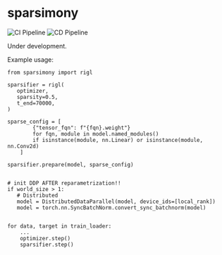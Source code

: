 # sparsimony

![CI Pipeline](https://github.com/mklasby/sparsimony/actions/workflows/ci.yaml/badge.svg)
![CD Pipeline](https://github.com/mklasby/sparsimony/actions/workflows/cd.yaml/badge.svg)

Under development.

Example usage:

```
from sparsimony import rigl

sparsifier = rigl(
   optimizer,
   sparsity=0.5,
   t_end=70000,
)

sparse_config = [
        {"tensor_fqn": f"{fqn}.weight"}
        for fqn, module in model.named_modules()
        if isinstance(module, nn.Linear) or isinstance(module, nn.Conv2d)
    ]

sparsifier.prepare(model, sparse_config)


# init DDP AFTER reparametrization!!
if world_size > 1:
   # Distributed
   model = DistributedDataParallel(model, device_ids=[local_rank])
   model = torch.nn.SyncBatchNorm.convert_sync_batchnorm(model)


for data, target in train_loader:
    ...
    optimizer.step()
    sparsifier.step()
```

<!-- ## pytorch-poetry-hydra-template
This *opinionated* template is intended to accelerate your deep learning research.
The full stack includes:
* Python >= 3.10
* CUDA >= 12.1
* pytorch >= 2.2.1
* hydra >= 1.3.2
* poetry >= 1.8.1
* wandb >= 0.16.3

## Getting started
Steps to initialize your project:
1. Create your project repo using this template
2. `cd` into the project working directory and run `python ./scripts/init_proj.py`
3. Respond to prompts from CLI. Your responses will be customize the template to your information and project specifics. You will be prompted to provide the following information:
   1. \<\<name\>\>: Name for git config
   2. \<\<email\>\>: Email for git config and/or slurm begin/end/fail notices
   3. \<\<drac-account\>\>: Digital Research Alliance of Canada compute account (def-xxxx). Typically your PI's account. 
   4. \<\<working-dir\>\>: Full path to working directory. Will be used in local as well as docker containers. 
   5. \<\<project-name\>\>: Name of project and python package
   6. \<\<repo-url\>\>: The URL of the project on github (www.github.com/`<user>`/`<repo-name>`)
   7. \<\<wandb-project\>\>: Weights and bias' project name
   8. \<\<wandb-entity\>\>: Weights and bias' entity name
   9. \<\<wandb-api-key\>\>: Weights and bias' API key. NOTE: This information is stored only in `.env` which is not tracked using `git`
4. Create your working environment using `venv` OR `docker`:
   1. `venv`: Simply run the following:
      ```bash
      python3 -m venv .venv
      source .venv/bin/activate
      pip3 install --upgrade pip
      pip3 install poetry==${poetry-version}
      poetry install -vvv
      git submodule init && git submodule update
      pre-commit install
      ```
   2. `docker`:
      1. vscode:
         1. Populate `customizations.mounts` for any data that you want mounted to dev container
         2. Run `Dev Containers: Reopen in container` in vscode
      2. CLI: run the following:
      ```bash
      docker build --file ./Dockerfile.dev -t ${your-tag-name} --shm-size=16gb .
      docker create --env-file .env --gpus all -i -t --name ${your-container-name} ${your-tag-name}:latest
      docker start -itd --env-file ./.env --mount source=${path-to-scratch},target=\scratch,type=bind \
        --gpus all --shm-size 16G  ${your-container-name}
      ```

## Repository Structure
* `.devcontainer`: Contains .json file for using vscode's devcontainer functionality
* `.github`: CI/CD pipeline definitions
* `.vscode`: vscode settings to play nice with our dev environment including integration with `black` and `flake8`
* `artifacts`: Store your model outputs, logs, and other artifacts generated during training here
* `configs`: hydra configs for reproducible and extensible experimentation. Config groups match structured of python package subdirectories to help users quickly find configs as required. Groups can be extended with multiple configurations and selected using `config.yaml` defaults list. `configs/sweep` is intended for `wandb` sweep configurations and is not used by `hydra`.
* `data`: small datasets such as MNIST and CIFAR-10 can go here. Larger datasets are assumed to be stored outside the project directory such as `/scratch` and mounted to docker containers. 
* `notebooks`: Jupyter notebooks and some suggested style files for nice `matplotlib` plots. Also includes `main.ipynb` which is intended to be synced with `main.py` for easy debugging and hacking of main script. Consider using `jupytext` to sync `.py` files to github rather than `.ipynb`. Note that the `main.ipynb` file can be regenerated anytime by running `./scripts/generate_main_notebook.sh`.
* `scripts`: Various helper scripts for building your project on a new host or on Digital Alliance of Canada nodes. Also includes utilities for downloading `wandb` run tables and `imagenet`. You will also find `init_proj.py` here which is the starter script for initializing the template. 
* `src`: Source files for your project. It is expected that at least one python package will be created in ./src/\<\<package-name\>\>. However, you can have as many packages as you like. Simply add any other packages to `pyproject.toml::packages`
* `tests`: Unit tests using `pytest`. Predefined tags include `slow`, `integration`, and `dist` to help limit your CI/CD to applicable tests.
* `third-party`: Third party dependencies managed with `git submodule`

## Docker
The base image is NVIDIA's `nvcr.io/nvidia/pytorch:24.02-py3` image. We overwrite the container's python install using the user defined dependencies. In some cases, creating a `venv` *inside* the dev/prod images may be preferred (multi-stage builds, isolation of host python, long CI/CD, etc.). See commented out lins in `Dockerfile.dev` for an illustrative example of how to setup .venv in the containers. It may be worth noting that since we are binding the host working directory to the dev container, the `venv` will be created in `~/<your-user-name>/build/` rather than the project working dir. 

## Digital Research Alliance of Canada Considerations
DRAC pre-builds many python packages into wheels that are stored in a local wheelhouse. It is best practice to use these wheels rather than use package distributions from PyPI. Therefore, consider pinning dependencies in `pyproject.toml` to match the pre-built wheels avaialble from DRAC. You can search the pre-built wheels with `avail_wheels` command on DRAC servers. 

Unfortunately, `poetry` [does not yet support use of a local directory as a wheel repository](https://github.com/python-poetry/poetry/issues/5983). Therefore, clone your `poetry` `venv` to a `requirements.txt` file by running this command:
```bash
poetry export --format "requirements.txt" --without-hashes --without-urls -vvv >> requirements.txt
```
For simplicity, a bash script for installing the project and dependencies is included, see: `./scripts/build_cc_venv.sh`. Simply run this script from the project working directory after cloning the project from github. You can also use the `./scripts/slurm/batch_build.sh` to submit the build as `slurm` batch job. 

## Tests
This repository uses `pytest`. Run tests using `pytest` -->
